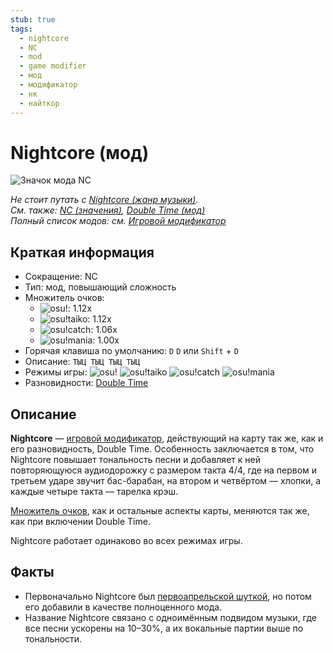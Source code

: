 ```yaml
---
stub: true
tags:
  - nightcore
  - NC
  - mod
  - game modifier
  - мод
  - модификатор
  - нк
  - найткор
---
```


# Nightcore (мод)

![Значок мода NC](/wiki/shared/mods/NC.png "Значок мода Nightcore (NC)")

*Не стоит путать с [Nightcore (жанр музыки)](https://en.wikipedia.org/wiki/Nightcore).*\
*См. также: [NC (значения)](/wiki/Disambiguation/NC), [Double Time (мод)](/wiki/Gameplay/Game_modifier/Double_Time)*\
*Полный список модов: см. [Игровой модификатор](/wiki/Gameplay/Game_modifier)*

## Краткая информация

- Сокращение: NC
- Тип: мод, повышающий сложность
- Множитель очков:
  - ![][osu!]: 1.12x
  - ![][osu!taiko]: 1.12x
  - ![][osu!catch]: 1.06x
  - ![][osu!mania]: 1.00x
- Горячая клавиша по умолчанию: `D` `D` или `Shift` + `D`
- Описание: `ТЫЦ ТЫЦ ТЫЦ ТЫЦ`
- Режимы игры: ![][osu!] ![][osu!taiko] ![][osu!catch] ![][osu!mania]
- Разновидности: [Double Time](/wiki/Gameplay/Game_modifier/Double_Time)

## Описание

**Nightcore** — [игровой модификатор](/wiki/Gameplay/Game_modifier), действующий на карту так же, как и его разновидность, Double Time. Особенность заключается в том, что Nightcore повышает тональность песни и добавляет к ней повторяющуюся аудиодорожку с размером такта 4/4, где на первом и третьем ударе звучит бас-барабан, на втором и четвёртом — хлопки, а каждые четыре такта — тарелка крэш.

[Множитель очков](/wiki/Gameplay/Game_modifier/Mod_multiplier), как и остальные аспекты карты, меняются так же, как при включении Double Time.

Nightcore работает одинаково во всех режимах игры.

## Факты

- Первоначально Nightcore был [первоапрельской шуткой](https://osu.ppy.sh/community/forums/topics/49733), но потом его добавили в качестве полноценного мода.
- Название Nightcore связано с одноимённым подвидом музыки, где все песни ускорены на 10–30%, а их вокальные партии выше по тональности.

[osu!]: /wiki/shared/mode/osu.png "osu!"
[osu!taiko]: /wiki/shared/mode/taiko.png "osu!taiko"
[osu!catch]: /wiki/shared/mode/catch.png "osu!catch"
[osu!mania]: /wiki/shared/mode/mania.png "osu!mania"
